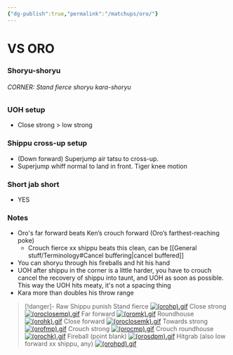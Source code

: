 ```yaml
---
{"dg-publish":true,"permalink":"/matchups/oro/"}
---
```


# VS ORO
### Shoryu-shoryu
###### CORNER: Stand fierce shoryu kara-shoryu
### UOH setup
-  Close strong > low strong
### Shippu cross-up setup
- (Down forward) Superjump air tatsu to cross-up.
- Superjump whiff normal to land in front. Tiger knee motion 
### Short jab short
- YES
### Notes
- Oro's far forward beats Ken’s crouch forward (Oro’s farthest-reaching poke)
	- Crouch fierce xx shippu beats this clean, can be [[General stuff/Terminology#Cancel buffering\|cancel buffered]]
- You can shoryu through his fireballs and hit his hand
- UOH after shippu in the corner is a little harder, you have to crouch cancel the recovery of shippu into taunt, and UOH as soon as possible. This way the UOH hits meaty, it's not a spacing thing
- Kara more than doubles his throw range

> [!danger]- Raw Shippu punish
> Stand fierce
[![(orohp).gif](https://wiki.supercombo.gg/images/b/b1/%28orohp%29.gif)](https://wiki.supercombo.gg/w/File:(orohp).gif)
> Close strong
[![(oroclosemp).gif](https://wiki.supercombo.gg/images/c/c9/%28oroclosemp%29.gif)](https://wiki.supercombo.gg/w/File:(oroclosemp).gif)
> Far forward
[![(oromk).gif](https://wiki.supercombo.gg/images/7/75/%28oromk%29.gif)](https://wiki.supercombo.gg/w/File:(oromk).gif)
> Roundhouse
[![(orohk).gif](https://wiki.supercombo.gg/images/2/2b/%28orohk%29.gif)](https://wiki.supercombo.gg/w/File:(orohk).gif)
> Close forward
[![(oroclosemk).gif](https://wiki.supercombo.gg/images/7/74/%28oroclosemk%29.gif)](https://wiki.supercombo.gg/w/File:(oroclosemk).gif)
> Towards strong
[![(orofmp).gif](https://wiki.supercombo.gg/images/9/93/%28orofmp%29.gif)](https://wiki.supercombo.gg/w/File:(orofmp).gif)
> Crouch strong
[![(orocmp).gif](https://wiki.supercombo.gg/images/9/91/%28orocmp%29.gif)](https://wiki.supercombo.gg/w/File:(orocmp).gif)
> Crouch roundhouse
[![(orochk).gif](https://wiki.supercombo.gg/images/f/f4/%28orochk%29.gif)](https://wiki.supercombo.gg/w/File:(orochk).gif)
> Fireball (point blank)
[![(orosdpm).gif](https://wiki.supercombo.gg/images/1/16/%28orosdpm%29.gif)](https://wiki.supercombo.gg/w/File:(orosdpm).gif)
> Hitgrab (also low forward xx shippu, any)
[![(orohpd).gif](https://wiki.supercombo.gg/images/7/7f/%28orohpd%29.gif)](https://wiki.supercombo.gg/w/File:(orohpd).gif)